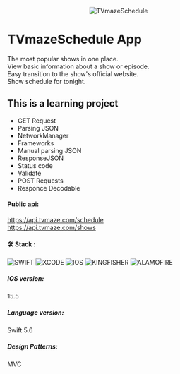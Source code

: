 <p align="center">
<img src="https://static.tvmaze.com/images/tvm-header-logo.png" title="TVmazeSchedule" alt="TVmazeSchedule"/>                                                                                                                                  
</p>

# TVmazeSchedule App

The most popular shows in one place.<br/>View basic information about a show or episode.<br/>Easy transition to the show's official website.<br/>Show schedule for tonight.

## This is a learning project

+ GET Request
+ Parsing JSON
+ NetworkManager
+ Frameworks
+ Manual parsing JSON
+ ResponseJSON
+ Status code
+ Validate
+ POST Requests
+ Responce Decodable

#### Public api:
https://api.tvmaze.com/schedule  <br/>https://api.tvmaze.com/shows<br/>

#### :hammer_and_wrench: Stack :

![SWIFT](https://img.shields.io/badge/-SWIFT-orange)
![XCODE](https://img.shields.io/badge/-XCODE-blueviolet)
![IOS](https://img.shields.io/badge/-iOS-blue)
![KINGFISHER](https://img.shields.io/badge/-KINGFISHER-blue)
![ALAMOFIRE](https://img.shields.io/badge/-ALAMOFIRE-orange)

##### IOS version: 
15.5<br/>
##### Language version:
Swift 5.6
##### Design Patterns:
MVC 

